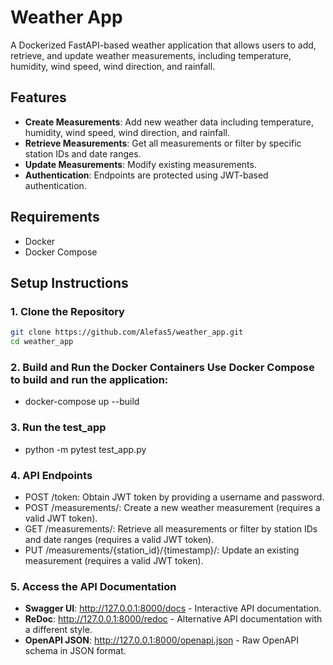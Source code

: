# Weather App

A Dockerized FastAPI-based weather application that allows users to add, retrieve, and update weather measurements, including temperature, humidity, wind speed, wind direction, and rainfall.

## Features

- **Create Measurements**: Add new weather data including temperature, humidity, wind speed, wind direction, and rainfall.
- **Retrieve Measurements**: Get all measurements or filter by specific station IDs and date ranges.
- **Update Measurements**: Modify existing measurements.
- **Authentication**: Endpoints are protected using JWT-based authentication.

## Requirements

- Docker
- Docker Compose

## Setup Instructions

### 1. Clone the Repository

```bash
git clone https://github.com/Alefas5/weather_app.git
cd weather_app
```

### 2. Build and Run the Docker Containers Use Docker Compose to build and run the application:

- docker-compose up --build

### 3. Run the test_app

- python -m pytest test_app.py

### 4. API Endpoints

- POST /token: Obtain JWT token by providing a username and password.
- POST /measurements/: Create a new weather measurement (requires a valid JWT token).
- GET /measurements/: Retrieve all measurements or filter by station IDs and date ranges (requires a valid JWT token).
- PUT /measurements/{station_id}/{timestamp}/: Update an existing measurement (requires a valid JWT token).

### 5. Access the API Documentation

- **Swagger UI**: http://127.0.0.1:8000/docs - Interactive API documentation.
- **ReDoc**: http://127.0.0.1:8000/redoc - Alternative API documentation with a different style.
- **OpenAPI JSON**: http://127.0.0.1:8000/openapi.json - Raw OpenAPI schema in JSON format.
